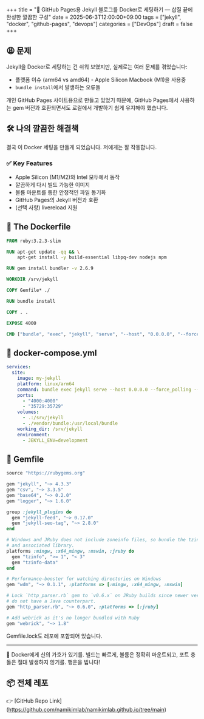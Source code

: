 +++
title = "🐳 GitHub Pages용 Jekyll 블로그를 Docker로 세팅하기 — 삽질 끝에 완성한 깔끔한 구성"
date = 2025-06-3T12:00:00+09:00
tags = ["jekyll", "docker", "github-pages", "devops"]
categories = ["DevOps"]
draft = false
+++

## 😩 문제

Jekyll을 Docker로 세팅하는 건 쉬워 보였지만, 실제로는 여러 문제를 겪었습니다:

- 플랫폼 이슈 (arm64 vs amd64) - Apple Silicon Macbook (M1)을 사용중
- `bundle install`에서 발생하는 오류들

개인 GitHub Pages 사이트용으로 만들고 있었기 때문에, GitHub Pages에서 사용하는 gem 버전과 호환되면서도 로컬에서 개발하기 쉽게 유지해야 했습니다.

## 🛠 나의 깔끔한 해결책

결국 이 Docker 세팅을 만들게 되었습니다. 저에게는 잘 작동합니다.


### ✅ Key Features

- Apple Silicon (M1/M2)와 Intel 모두에서 동작
- 깔끔하게 다시 빌드 가능한 이미지
- 볼륨 마운트를 통한 안정적인 파일 동기화
- GitHub Pages의 Jekyll 버전과 호환
- (선택 사항) livereload 지원

## 🐳 The Dockerfile

```dockerfile
FROM ruby:3.2.3-slim

RUN apt-get update -qq && \
    apt-get install -y build-essential libpq-dev nodejs npm

RUN gem install bundler -v 2.6.9

WORKDIR /srv/jekyll

COPY Gemfile* ./

RUN bundle install

COPY . .

EXPOSE 4000

CMD ["bundle", "exec", "jekyll", "serve", "--host", "0.0.0.0", "--force_polling", "--livereload"]
```

## 🐳 docker-compose.yml

```yaml
services:
  site:
    image: my-jekyll
    platform: linux/arm64
    command: bundle exec jekyll serve --host 0.0.0.0 --force_polling --livereload
    ports:
      - "4000:4000"
      - "35729:35729"
    volumes:
      - .:/srv/jekyll
      - ./vendor/bundle:/usr/local/bundle
    working_dir: /srv/jekyll
    environment:
      - JEKYLL_ENV=development
```

## 💎 Gemfile
```ruby
source "https://rubygems.org"

gem "jekyll", "~> 4.3.3"
gem "csv", "~> 3.3.5"
gem "base64", "~> 0.2.0"
gem "logger", "~> 1.6.0"

group :jekyll_plugins do
  gem "jekyll-feed", "~> 0.17.0"
  gem "jekyll-seo-tag", "~> 2.8.0"
end

# Windows and JRuby does not include zoneinfo files, so bundle the tzinfo-data gem
# and associated library.
platforms :mingw, :x64_mingw, :mswin, :jruby do
  gem "tzinfo", ">= 1", "< 3"
  gem "tzinfo-data"
end

# Performance-booster for watching directories on Windows
gem "wdm", "~> 0.1.1", :platforms => [:mingw, :x64_mingw, :mswin]

# Lock `http_parser.rb` gem to `v0.6.x` on JRuby builds since newer versions of the gem
# do not have a Java counterpart.
gem "http_parser.rb", "~> 0.6.0", :platforms => [:jruby]

# Add webrick as it's no longer bundled with Ruby
gem "webrick", "~> 1.8" 
```

Gemfile.lock도 레포에 포함되어 있습니다.

---

🙏 Docker에게 신의 가호가 있기를. 빌드는 빠르게, 볼륨은 정확히 마운트되고, 포트 충돌은 절대 발생하지 않기를. 행운을 빕니다!


## 📦 전체 레포

👉 [GitHub Repo Link] (https://github.com/namikimlab/namikimlab.github.io/tree/main)




